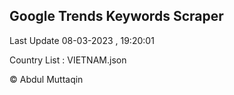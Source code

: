 

## Google Trends Keywords Scraper 
 
Last Update 08-03-2023 , 19:20:01

Country List :
VIETNAM.json



© Abdul Muttaqin 
